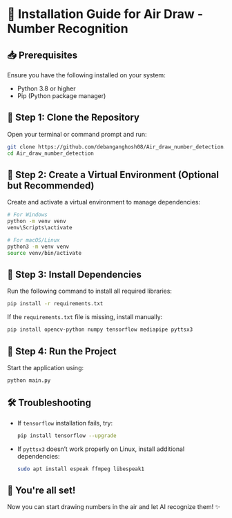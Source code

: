 # 🚀 Installation Guide for Air Draw - Number Recognition

## 📥 Prerequisites
Ensure you have the following installed on your system:
- Python 3.8 or higher
- Pip (Python package manager)

## 📌 Step 1: Clone the Repository
Open your terminal or command prompt and run:
```bash
git clone https://github.com/debanganghosh08/Air_draw_number_detection.git
cd Air_draw_number_detection
```

## 📌 Step 2: Create a Virtual Environment (Optional but Recommended)
Create and activate a virtual environment to manage dependencies:
```bash
# For Windows
python -m venv venv
venv\Scripts\activate

# For macOS/Linux
python3 -m venv venv
source venv/bin/activate
```

## 📌 Step 3: Install Dependencies
Run the following command to install all required libraries:
```bash
pip install -r requirements.txt
```

If the `requirements.txt` file is missing, install manually:
```bash
pip install opencv-python numpy tensorflow mediapipe pyttsx3
```

## 📌 Step 4: Run the Project
Start the application using:
```bash
python main.py
```

## 🛠️ Troubleshooting
- If `tensorflow` installation fails, try:
  ```bash
  pip install tensorflow --upgrade
  ```
- If `pyttsx3` doesn’t work properly on Linux, install additional dependencies:
  ```bash
  sudo apt install espeak ffmpeg libespeak1
  ```

## 🎉 You're all set!
Now you can start drawing numbers in the air and let AI recognize them! ✨

